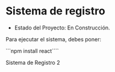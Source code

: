 <h1> Sistema de registro</h1>

- Estado del Proyecto: En Construcción.


Para ejecutar el sistema, debes poner:

```npm install react````

Sistema de Registro 2

